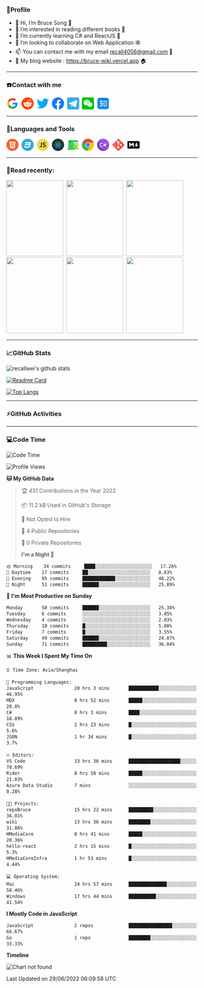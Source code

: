 ### 🦁️Profile

- 👋 Hi, I’m Bruce Song 🦁️
- 👀 I’m interested in reading different books 📖
- 🌱 I’m currently learning C# and ReactJS 🚀
- 💞️ I’m looking to collaborate on Web Application 🕸️
- 📫 You can contact me with my email recall4056@gmail.com 📮
- 📖 My blog website : https://bruce-wiki.vercel.app 🏠

---

### ☎️Contact with me

<img height="32" width="32" src="/img/google.png"/>&nbsp;
<img height="32" width="32" src="/img/reddit.png"/>&nbsp;
<img height="32" width="32" src="/img/twitter.png"/>&nbsp;
<img height="32" width="32" src="/img/facebook.png"/>&nbsp;
<a href="https://t.me/recallwei" target="_blank" rel="noreferrer noopener"><img height="32" width="32" src="/img/telegram.png"/></a>&nbsp;
<img height="32" width="32" src="/img/wechat.png"/>&nbsp;
<img height="32" width="32" src="/img/zhihu.png"/>&nbsp;

---

### 🚀Languages and Tools

<a href="https://bruce-wiki.vercel.app/docs/html" target="_blank" rel="noreferrer noopener"><img height="32" width="32" src="/img/html.png"/></a>&nbsp;
<a href="https://bruce-wiki.vercel.app/docs/css" target="_blank" rel="noreferrer noopener"><img height="32" width="32" src="/img/css.png"/></a>&nbsp;
<a href="https://bruce-wiki.vercel.app/docs/javascript" target="_blank" rel="noreferrer noopener"><img height="32" width="32" src="/img/javascript.png"/></a>&nbsp;
<a href="https://bruce-wiki.vercel.app/docs/react" target="_blank" rel="noreferrer noopener"><img height="32" width="32" src="/img/react.png"/></a>&nbsp;
<a href="https://bruce-wiki.vercel.app/docs/docusaurus" target="_blank" rel="noreferrer noopener"><img height="32" width="32" src="/img/docusaurus.png"/></a>&nbsp;
<img height="32" width="32" src="/img/chrome.png"/>&nbsp;
<a href="https://bruce-wiki.vercel.app/docs/csharp" target="_blank" rel="noreferrer noopener"><img height="32" width="32" src="/img/csharp.png"/></a>&nbsp;
<img height="32" width="32" src="/img/git.png"/>&nbsp;
<a href="https://bruce-wiki.vercel.app/docs/markdown" target="_blank" rel="noreferrer noopener"><img height="32" width="32" src="/img/markdown.png"/></a>&nbsp;

---

### 📖Read recently:

<img height="200" width="150" src="https://img9.doubanio.com/view/subject/s/public/s27283822.jpg"/>&nbsp;
<img height="200" width="150" src="https://img9.doubanio.com/view/subject/l/public/s33524212.jpg"/>&nbsp;
<img height="200" width="150" src="https://img9.doubanio.com/view/subject/m/public/s33460221.jpg"/>&nbsp;
<img height="200" width="150" src="https://img3.doubanio.com/view/subject/l/public/s8958650.jpg"/>&nbsp;
<img height="200" width="150" src="https://img9.doubanio.com/view/subject/l/public/s33703494.jpg"/>&nbsp;
<img height="200" width="150" src="https://img3.doubanio.com/view/subject/l/public/s29820180.jpg"/>&nbsp;

---

### 📈GitHub Stats

![recallwei's github stats](https://github-readme-stats.vercel.app/api?username=recallwei&show_icons=true&theme=dracula&count_private=true&include_all_commits)

<!---
repository 卡片
--->

[![Readme Card](https://github-readme-stats.vercel.app/api/pin/?username=recallwei&repo=recallwei&theme=dracula)](https://github.com/recallwei/daily)

<!---
repository 常用语言 layout=compact（紧凑布局）
--->

[![Top Langs](https://github-readme-stats.vercel.app/api/top-langs/?username=recallwei&layout=compact&theme=dracula)](https://github.com/recallwei/daily)

---

### ⚡️GitHub Activities

<!--START_SECTION:activity-->

<!--END_SECTION:activity-->

---

### 💻Code Time

<!--START_SECTION:waka-->

![Code Time](http://img.shields.io/badge/Code%20Time-0%20secs-blue)

![Profile Views](http://img.shields.io/badge/Profile%20Views-21-blue)

**🐱 My GitHub Data**

> 🏆 431 Contributions in the Year 2022
>
> 📦 11.2 kB Used in GitHub's Storage
>
> 🚫 Not Opted to Hire
>
> 📜 4 Public Repositories
>
> 🔑 0 Private Repositories
>
> **I'm a Night 🦉**

```text
🌞 Morning    34 commits     ████░░░░░░░░░░░░░░░░░░░░░   17.26%
🌆 Daytime    17 commits     ██░░░░░░░░░░░░░░░░░░░░░░░   8.63%
🌃 Evening    95 commits     ████████████░░░░░░░░░░░░░   48.22%
🌙 Night      51 commits     ██████░░░░░░░░░░░░░░░░░░░   25.89%

```

📅 **I'm Most Productive on Sunday**

```text
Monday       50 commits     ██████░░░░░░░░░░░░░░░░░░░   25.38%
Tuesday      6 commits      ░░░░░░░░░░░░░░░░░░░░░░░░░   3.05%
Wednesday    4 commits      ░░░░░░░░░░░░░░░░░░░░░░░░░   2.03%
Thursday     10 commits     █░░░░░░░░░░░░░░░░░░░░░░░░   5.08%
Friday       7 commits      █░░░░░░░░░░░░░░░░░░░░░░░░   3.55%
Saturday     49 commits     ██████░░░░░░░░░░░░░░░░░░░   24.87%
Sunday       71 commits     █████████░░░░░░░░░░░░░░░░   36.04%

```

📊 **This Week I Spent My Time On**

```text
⌚︎ Time Zone: Asia/Shanghai

💬 Programming Languages:
JavaScript               20 hrs 3 mins       ███████████░░░░░░░░░░░░░░   46.95%
MDX                      8 hrs 52 mins       █████░░░░░░░░░░░░░░░░░░░░   20.8%
C#                       8 hrs 3 mins        ████░░░░░░░░░░░░░░░░░░░░░   18.89%
CSS                      2 hrs 23 mins       █░░░░░░░░░░░░░░░░░░░░░░░░   5.6%
JSON                     1 hr 34 mins        █░░░░░░░░░░░░░░░░░░░░░░░░   3.7%

🔥 Editors:
VS Code                  33 hrs 36 mins      ███████████████████░░░░░░   78.69%
Rider                    8 hrs 58 mins       █████░░░░░░░░░░░░░░░░░░░░   21.03%
Azure Data Studio        7 mins              ░░░░░░░░░░░░░░░░░░░░░░░░░   0.28%

🐱‍💻 Projects:
repoBruce                15 hrs 22 mins      █████████░░░░░░░░░░░░░░░░   36.01%
wiki                     13 hrs 36 mins      ████████░░░░░░░░░░░░░░░░░   31.86%
HMediaCore               8 hrs 41 mins       █████░░░░░░░░░░░░░░░░░░░░   20.36%
hello-react              2 hrs 15 mins       █░░░░░░░░░░░░░░░░░░░░░░░░   5.3%
HMediaCoreInfra          1 hr 53 mins        █░░░░░░░░░░░░░░░░░░░░░░░░   4.44%

💻 Operating System:
Mac                      24 hrs 57 mins      ██████████████░░░░░░░░░░░   58.46%
Windows                  17 hrs 44 mins      ██████████░░░░░░░░░░░░░░░   41.54%

```

**I Mostly Code in JavaScript**

```text
JavaScript               2 repos             ████████████████░░░░░░░░░   66.67%
Go                       1 repo              ████████░░░░░░░░░░░░░░░░░   33.33%

```

**Timeline**

![Chart not found](https://raw.githubusercontent.com/recallwei/recallwei/main/charts/bar_graph.png)

Last Updated on 29/06/2022 06:09:58 UTC

<!--END_SECTION:waka-->
<!---
recallwei/recallwei is a ✨ special ✨ repository because its `README.md` (this file) appears on your GitHub profile.
You can click the Preview link to take a look at your changes.
--->
